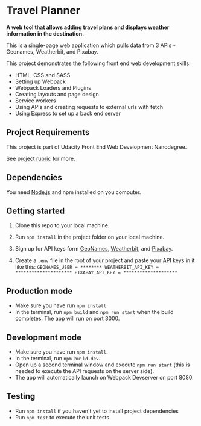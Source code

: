 # Travel Planner

**A web tool that allows adding travel plans and displays weather information in the destination.**

This is a single-page web application which pulls data from 3 APIs - Geonames, Weatherbit, and Pixabay.

This project demonstrates the following front end web development skills:

-   HTML, CSS and SASS
-   Setting up Webpack
-   Webpack Loaders and Plugins
-   Creating layouts and page design
-   Service workers
-   Using APIs and creating requests to external urls with fetch
-   Using Express to set up a back end server

## Project Requirements

This project is part of Udacity Front End Web Development Nanodegree.

See [project rubric](https://review.udacity.com/#!/rubrics/3636/view) for more.

## Dependencies

You need [Node.js](https://nodejs.dev/) and npm installed on you computer.

## Getting started

1. Clone this repo to your local machine.

2. Run `npm install` in the project folder on your local machine.

3. Sign up for API keys form [GeoNames](http://www.geonames.org/export/web-services.html), [Weatherbit](https://www.weatherbit.io/), and [Pixabay](https://pixabay.com/api/docs/).

4. Create a `.env` file in the root of your project and paste your API keys in it like this:
   `GEONAMES_USER = ********
    WEATHERBIT_API_KEY = *********************
    PIXABAY_API_KEY = ********************`

## Production mode

-   Make sure you have run `npm install`.
-   In the terminal, run `npm build` and `npm run start` when the build completes.
    The app will run on port 3000.

## Development mode

-   Make sure you have run `npm install`.
-   In the terminal, run `npm build-dev`.
-   Open up a second terminal window and execute `npm run start` (this is needed to execute the API requests on the server side).
-   The app will automatically launch on Webpack Devserver on port 8080.

## Testing

-   Run `npm install` if you haven't yet to install project dependencies
-   Run `npm test` to execute the unit tests.
